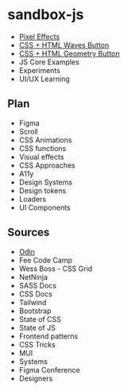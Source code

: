 # sandbox-js

- [Pixel Effects](https://www.youtube.com/watch?v=UoTxOVEecbI)
- [CSS + HTML Waves Button](https://www.youtube.com/watch?v=w00Z5y8jEjk&list=PLM6XATa8CAG6IJvQBkrTTNZmpIcyS2Avk)
- [CSS + HTML Geometry Button](https://www.youtube.com/watch?v=0IygEAp01J4&list=PLM6XATa8CAG6IJvQBkrTTNZmpIcyS2Avk&index=5)
- JS Core Examples
- Experiments
- UI/UX Learning

## Plan
- Figma
- Scroll
- CSS Animations
- CSS functions
- Visual effects
- CSS Approaches
- A11y
- Design Systems
- Design tokens
- Loaders
- UI Components

## Sources

- [Odin](https://www.theodinproject.com/paths/full-stack-javascript/courses/advanced-html-and-css)
- Fee Code Camp
- Wess Boss - CSS Grid
- NetNinja
- SASS Docs
- CSS Docs
- Tailwind
- Bootstrap
- State of CSS
- State of JS
- Frontend patterns
- CSS Tricks
- MUI
- Systems
- Figma Conference
- Designers
